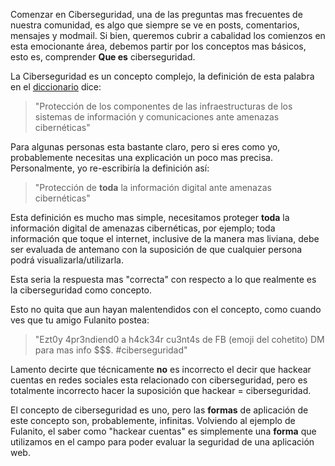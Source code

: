 Comenzar en Ciberseguridad, una de las preguntas mas frecuentes de nuestra comunidad, es algo que siempre se ve en posts, comentarios, mensajes y modmail. Si bien, queremos cubrir a cabalidad los comienzos en esta emocionante área, debemos partir por los conceptos mas básicos, esto es, comprender **Que es** ciberseguridad.

La Ciberseguridad es un concepto complejo, la definición de esta palabra en el [diccionario](https://enclavedeciencia.rae.es/ciberseguridad) dice: 

>"Protección de los componentes de las infraestructuras de los sistemas de información y comunicaciones ante amenazas cibernéticas"

Para algunas personas esta bastante claro, pero si eres como yo, probablemente necesitas una explicación un poco mas precisa. Personalmente, yo re-escribiría la definición así:

>"Protección de **toda** la información digital ante amenazas cibernéticas"

Esta definición es mucho mas simple, necesitamos proteger **toda** la información digital de amenazas cibernéticas, por ejemplo; toda información que toque el internet, inclusive de la manera mas liviana, debe ser evaluada de antemano con la suposición de que cualquier persona podrá visualizarla/utilizarla. 

Esta seria la respuesta mas "correcta" con respecto a lo que realmente es la ciberseguridad como concepto.

Esto no quita que aun hayan malentendidos con el concepto, como cuando ves que tu amigo Fulanito postea:

> "Ezt0y 4pr3ndiend0 a h4ck34r cu3nt4s de FB (emoji del cohetito) DM para mas info $$$. #ciberseguridad"

Lamento decirte que técnicamente **no** es incorrecto el decir que hackear cuentas en redes sociales esta relacionado con ciberseguridad, pero es totalmente incorrecto hacer la suposición que  hackear = ciberseguridad. 

El concepto de ciberseguridad es uno, pero las **formas** de aplicación de este concepto son, probablemente, infinitas. Volviendo al ejemplo de Fulanito, el saber como "hackear cuentas" es simplemente una **forma** que utilizamos en el campo para poder evaluar la seguridad de una aplicación web.  
